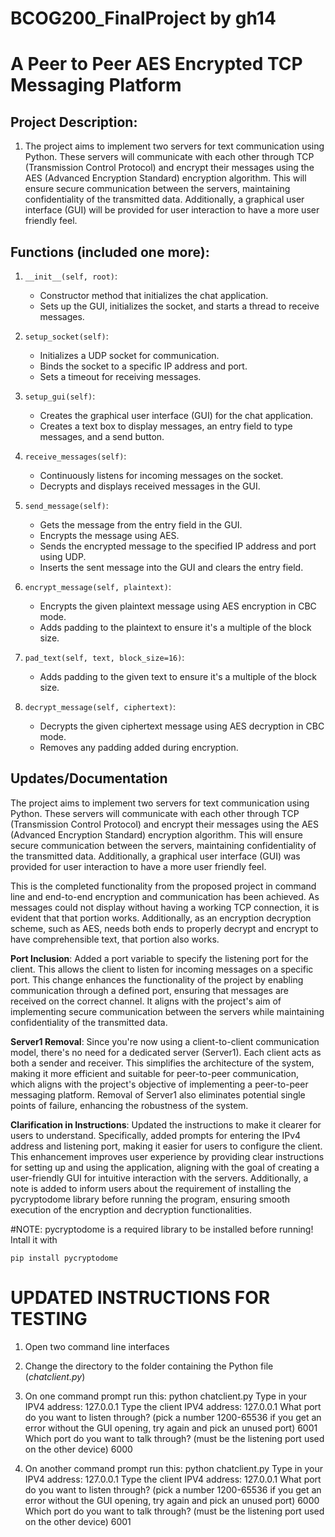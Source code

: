 # BCOG200_FinalProject by gh14
# A Peer to Peer AES Encrypted TCP Messaging Platform
## Project Description:
1. The project aims to implement two servers for text communication using Python. These servers will communicate with each other through TCP (Transmission Control Protocol) and encrypt their messages using the AES (Advanced Encryption Standard) encryption algorithm. This will ensure secure communication between the servers, maintaining confidentiality of the transmitted data. Additionally, a graphical user interface (GUI) will be provided for user interaction to have a more user friendly feel.

## Functions (included one more):
1. `__init__(self, root)`: 
    - Constructor method that initializes the chat application.
    - Sets up the GUI, initializes the socket, and starts a thread to receive messages.

2. `setup_socket(self)`:
    - Initializes a UDP socket for communication.
    - Binds the socket to a specific IP address and port.
    - Sets a timeout for receiving messages.

3. `setup_gui(self)`:
    - Creates the graphical user interface (GUI) for the chat application.
    - Creates a text box to display messages, an entry field to type messages, and a send button.

4. `receive_messages(self)`:
    - Continuously listens for incoming messages on the socket.
    - Decrypts and displays received messages in the GUI.

5. `send_message(self)`:
    - Gets the message from the entry field in the GUI.
    - Encrypts the message using AES.
    - Sends the encrypted message to the specified IP address and port using UDP.
    - Inserts the sent message into the GUI and clears the entry field.

6. `encrypt_message(self, plaintext)`:
    - Encrypts the given plaintext message using AES encryption in CBC mode.
    - Adds padding to the plaintext to ensure it's a multiple of the block size.

7. `pad_text(self, text, block_size=16)`:
    - Adds padding to the given text to ensure it's a multiple of the block size.

8. `decrypt_message(self, ciphertext)`:
    - Decrypts the given ciphertext message using AES decryption in CBC mode.
    - Removes any padding added during encryption.
  
## Updates/Documentation
The project aims to implement two servers for text communication using Python. These servers will communicate with each other through TCP (Transmission Control Protocol) and encrypt their messages using the AES (Advanced Encryption Standard) encryption algorithm. This will ensure secure communication between the servers, maintaining confidentiality of the transmitted data. Additionally, a graphical user interface (GUI) was provided for user interaction to have a more user friendly feel.

This is the completed functionality from the proposed project in command line and end-to-end encryption and communication has been achieved. As messages could not display without having a working TCP connection, it is evident that that portion works. Additionally, as an encryption decryption scheme, such as AES, needs both ends to properly decrypt and encrypt to have comprehensible text, that portion also works.

**Port Inclusion**: Added a port variable to specify the listening port for the client. This allows the client to listen for incoming messages on a specific port. This change enhances the functionality of the project by enabling communication through a defined port, ensuring that messages are received on the correct channel. It aligns with the project's aim of implementing secure communication between the servers while maintaining confidentiality of the transmitted data.

**Server1 Removal**: Since you're now using a client-to-client communication model, there's no need for a dedicated server (Server1). Each client acts as both a sender and receiver. This simplifies the architecture of the system, making it more efficient and suitable for peer-to-peer communication, which aligns with the project's objective of implementing a peer-to-peer messaging platform. Removal of Server1 also eliminates potential single points of failure, enhancing the robustness of the system.

**Clarification in Instructions**: Updated the instructions to make it clearer for users to understand. Specifically, added prompts for entering the IPv4 address and listening port, making it easier for users to configure the client. This enhancement improves user experience by providing clear instructions for setting up and using the application, aligning with the goal of creating a user-friendly GUI for intuitive interaction with the servers. Additionally, a note is added to inform users about the requirement of installing the pycryptodome library before running the program, ensuring smooth execution of the encryption and decryption functionalities.

#NOTE: pycryptodome is a required library to be installed before running! Intall it with
```
pip install pycryptodome
```
# UPDATED INSTRUCTIONS FOR TESTING
1. Open two command line interfaces
2. Change the directory to the folder containing the Python file (*chatclient.py*)
3. On one command prompt run this:
python chatclient.py
Type in your IPV4 address: 127.0.0.1
Type the client IPV4 address: 127.0.0.1
What port do you want to listen through? (pick a number 1200-65536 if you get an error without the GUI opening, try again and pick an unused port) 6001
Which port do you want to talk through? (must be the listening port used on the other device) 6000

5. On another command prompt run this:
python chatclient.py
Type in your IPV4 address: 127.0.0.1
Type the client IPV4 address: 127.0.0.1
What port do you want to listen through? (pick a number 1200-65536 if you get an error without the GUI opening, try again and pick an unused port) 6000
Which port do you want to talk through? (must be the listening port used on the other device) 6001
